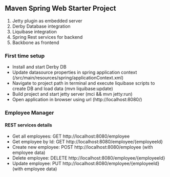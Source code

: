 ## Maven Spring Web Starter Project

1. Jetty plugin as embedded server
2. Derby Database integration
3. Liquibase integration
4. Spring Rest services for backend
5. Backbone as frontend


### First time setup
- Install and start Derby DB
- Update datasource properties in spring application context (/src/main/resources/spring/applicationContext.xml)
- Navigate to project path in terminal and execute liquibase scripts to create DB and load data (mvn liquibase:update)
- Build project and start jetty server (mci && mvn jetty:run)
- Open application in browser using url (http://localhost:8080/)


### Employee Manager

#### REST services details
- Get all employees: GET http://localhost:8080/employee
- Get employee by Id: GET http://localhost:8080/employee/{employeeId}
- Create new employee: POST http://localhost:8080/employee (with employee data)
- Delete employee: DELETE http://localhost:8080/employee/{employeeId}
- Update employee: PUT http://localhost:8080/employee/{employeeId} (with employee data)

